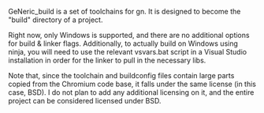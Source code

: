 GeNeric_build is a set of toolchains for gn. It is designed to become the "build" directory of a project.

Right now, only Windows is supported, and there are no additional options for build & linker flags. Additionally, to actually build on Windows using ninja, you will need to use the relevant vsvars.bat script in a Visual Studio installation in order for the linker to pull in the necessary libs.

Note that, since the toolchain and buildconfig files contain large parts copied from the Chromium code base, it falls under the same license (in this case, BSD). I do not plan to add any additional licensing on it, and the entire project can be considered licensed under BSD. 
